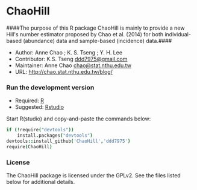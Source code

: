 ChaoHill
===========

####The purpose of this R package ChaoHill is mainly to provide a new Hill's number estimator proposed by Chao et al. (2014) for both individual-based (abundance) data and sample-based (incidence) data.####

- Author: Anne Chao ; K. S. Tseng ; Y. H. Lee
- Contributor: K.S. Tseng ddd7975@gmail.com
- Maintainer: Anne Chao chao@stat.nthu.edu.tw
- URL: http://chao.stat.nthu.edu.tw/blog/

### Run the development version
- Required: [R](http://www.r-project.org/)
- Suggested: [Rstudio](http://www.rstudio.com/ide/download/)

Start R(studio) and copy-and-paste the commands below:

```coffee
if (!require("devtools"))
    install.packages("devtools")
devtools::install_github('ChaoHill','ddd7975')
require(ChaoHill)
```

### License
The ChaoHill package is licensed under the GPLv2. See the files listed below for additional details.
